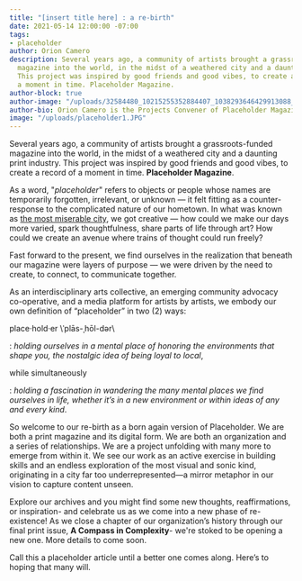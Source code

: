 ```yaml
---
title: "[insert title here] : a re-birth"
date: 2021-05-14 12:00:00 -07:00
tags:
- placeholder
author: Orion Camero
description: Several years ago, a community of artists brought a grassroots-funded
  magazine into the world, in the midst of a weathered city and a daunting print industry.
  This project was inspired by good friends and good vibes, to create a record of
  a moment in time. Placeholder Magazine.
author-block: true
author-image: "/uploads/32584480_10215255352884407_1038293646429913088_o.jpg"
author-bio: Orion Camero is the Projects Convener of Placeholder Magazine.
image: "/uploads/placeholder1.JPG"
---
```


Several years ago, a community of artists brought a grassroots-funded magazine into the world, in the midst of a weathered city and a daunting print industry. This project was inspired by good friends and good vibes, to create a record of a moment in time. **Placeholder Magazine**.

As a word, "*placeholder*" refers to objects or people whose names are temporarily forgotten, irrelevant, or unknown — it felt fitting as a counter-response to the complicated nature of our hometown. In what was known as [the most miserable city](http://time.com/23514/americas-most-miserable-city-emerges-from-bankruptcy/), we got creative — how could we make our days more varied, spark thoughtfulness, share parts of life through art? How could we create an avenue where trains of thought could run freely?

Fast forward to the present, we find ourselves in the realization that beneath our magazine were layers of purpose — we were driven by the need to create, to connect, to communicate together.

As an interdisciplinary arts collective, an emerging community advocacy co-operative, and a media platform for artists by artists, we embody our own definition of “placeholder” in two (2) ways:

place·hold·er \\ˈplās-ˌhōl-dər\\

\: *holding ourselves in a mental place of honoring the environments that shape you, the nostalgic idea of being loyal to local*,

while simultaneously

\: *holding a fascination in wandering the many mental places we find ourselves in life, whether it’s in a new environment or within ideas of any and every kind*.

So welcome to our re-birth as a born again version of Placeholder. We are both a print magazine and its digital form. We are both an organization and a series of relationships. We are a project unfolding with many more to emerge from within it. We see our work as an active exercise in building skills and an endless exploration of the most visual and sonic kind, originating in a city far too underrepresented—a mirror metaphor in our vision to capture content unseen.

Explore our archives and you might find some new thoughts, reaffirmations, or inspiration- and celebrate us as we come into a new phase of re-existence! As we close a chapter of our organization’s history through our final print issue, **A Compass in Complexity**- we're stoked to be opening a new one. More details to come soon.

Call this a placeholder article until a better one comes along. Here’s to hoping that many will.
